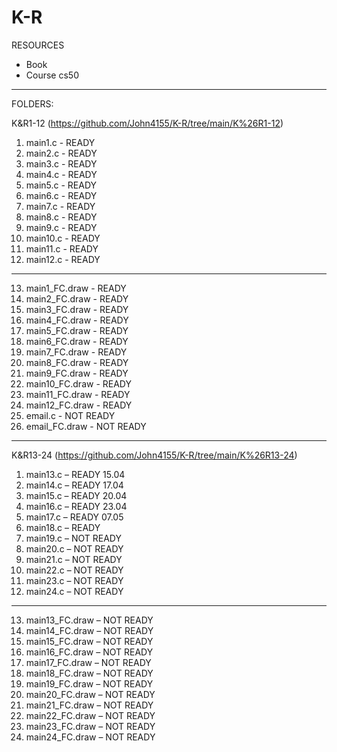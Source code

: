 # K-R
RESOURCES
- Book
- Course cs50
  
-------------------------------------------------------------------------------------------------------------------------------------------------------------------------------------------------------------------------------

FOLDERS:

K&R1-12      (https://github.com/John4155/K-R/tree/main/K%26R1-12)
  1. main1.c - READY
  2. main2.c - READY
  3. main3.c - READY
  4. main4.c - READY
  5. main5.c - READY
  6. main6.c - READY
  7. main7.c - READY
  8. main8.c - READY
  9. main9.c - READY
  10. main10.c - READY
  11. main11.c - READY
  12. main12.c - READY
  -----------------------------------------------------------------------------------------------------------------------------------------------------------------------------------------------------------------------------
  13. main1_FC.draw - READY
  14. main2_FC.draw - READY
  15. main3_FC.draw - READY
  16. main4_FC.draw - READY
  17. main5_FC.draw - READY
  18. main6_FC.draw - READY
  19. main7_FC.draw - READY
  20. main8_FC.draw - READY
  21. main9_FC.draw - READY
  22. main10_FC.draw - READY
  23. main11_FC.draw - READY
  24. main12_FC.draw - READY
  25. email.c - NOT READY
  26. email_FC.draw - NOT READY
  ---
  
K&R13-24      (https://github.com/John4155/K-R/tree/main/K%26R13-24)
  1. main13.c – READY 15.04
  2. main14.c – READY 17.04
  3. main15.c – READY 20.04
  4. main16.c – READY 23.04
  5. main17.c – READY 07.05
  6. main18.c – READY 
  7. main19.c – NOT READY
  8. main20.c – NOT READY
  9. main21.c – NOT READY
  10. main22.c – NOT READY
  11. main23.c – NOT READY
  12. main24.c – NOT READY
  ---
  13. main13_FC.draw – NOT READY
  14. main14_FC.draw – NOT READY
  15. main15_FC.draw – NOT READY
  16. main16_FC.draw – NOT READY
  17. main17_FC.draw – NOT READY
  18. main18_FC.draw – NOT READY
  19. main19_FC.draw – NOT READY
  20. main20_FC.draw – NOT READY
  21. main21_FC.draw – NOT READY
  22. main22_FC.draw – NOT READY
  23. main23_FC.draw – NOT READY
  24. main24_FC.draw – NOT READY
